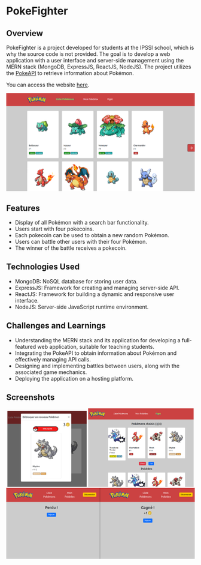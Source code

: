# PokeFighter

## Overview

PokeFighter is a project developed for students at the IPSSI school, which is why the source code is not provided. The goal is to develop a web application with a user interface and server-side management using the MERN stack (MongoDB, ExpressJS, ReactJS, NodeJS). The project utilizes the [PokeAPI](https://pokeapi.co/) to retrieve information about Pokémon.

You can access the website [here](https://pokefighter-136fb.web.app/).

<div align="center">
  <img src="./screenshots/main.png" alt="main page">
</div>

## Features

* Display of all Pokémon with a search bar functionality.
* Users start with four pokecoins.
* Each pokecoin can be used to obtain a new random Pokémon.
* Users can battle other users with their four Pokémon.
* The winner of the battle receives a pokecoin.

## Technologies Used

* MongoDB: NoSQL database for storing user data.
* ExpressJS: Framework for creating and managing server-side API.
* ReactJS: Framework for building a dynamic and responsive user interface.
* NodeJS: Server-side JavaScript runtime environment.

## Challenges and Learnings

* Understanding the MERN stack and its application for developing a full-featured web application, suitable for teaching students.
* Integrating the PokeAPI to obtain information about Pokémon and effectively managing API calls.
* Designing and implementing battles between users, along with the associated game mechanics.
* Deploying the application on a hosting platform.

## Screenshots

<div align="center">
  <img src="./screenshots/new-pokemon.png" alt="new pokemon" width="42%" >
  <img src="./screenshots/prepare-fight.png" alt="preparing fight" width="56%">
  <img src="./screenshots/fight.png" alt="in fight">
</div>
